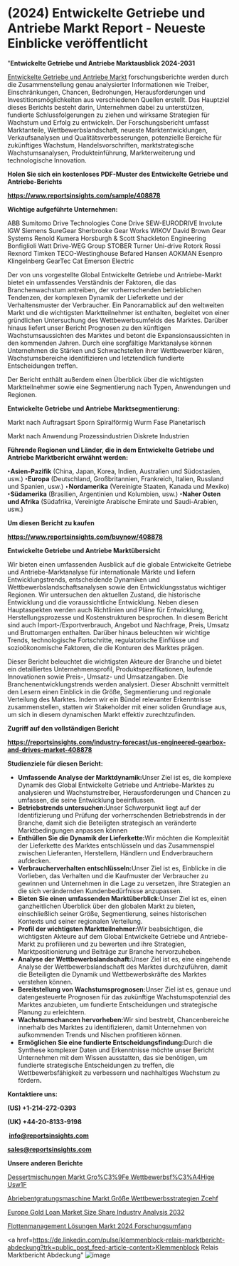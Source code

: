 # (2024) Entwickelte Getriebe und Antriebe Markt Report - Neueste Einblicke veröffentlicht

"<strong><b>Entwickelte Getriebe und Antriebe Marktausblick 2024-2031</b></strong>

<a href=https://www.reportsinsights.com/sample/408878>Entwickelte Getriebe und Antriebe Markt</a> forschungsberichte werden durch die Zusammenstellung genau analysierter Informationen wie Treiber, Einschränkungen, Chancen, Bedrohungen, Herausforderungen und Investitionsmöglichkeiten aus verschiedenen Quellen erstellt. Das Hauptziel dieses Berichts besteht darin, Unternehmen dabei zu unterstützen, fundierte Schlussfolgerungen zu ziehen und wirksame Strategien für Wachstum und Erfolg zu entwickeln. Der Forschungsbericht umfasst Marktanteile, Wettbewerbslandschaft, neueste Marktentwicklungen, Verkaufsanalysen und Qualitätsverbesserungen, potenzielle Bereiche für zukünftiges Wachstum, Handelsvorschriften, marktstrategische Wachstumsanalysen, Produkteinführung, Markterweiterung und technologische Innovation.

<strong><b>Holen Sie sich ein kostenloses PDF-Muster des Entwickelte Getriebe und Antriebe-Berichts</b></strong>

<a href=https://www.reportsinsights.com/sample/408878><strong><u>https://www.reportsinsights.com/sample/408878</u></strong></a>

<strong>Wichtige aufgeführte Unternehmen:</strong>

ABB
Sumitomo Drive Technologies
Cone Drive
SEW-EURODRIVE
Involute
IGW
Siemens
SureGear
Sherbrooke Gear Works
WIKOV
David Brown Gear Systems
Renold
Kumera
Horsburgh & Scott
Shackleton Engineering
Bonfiglioli
Watt Drive-WEG Group
STOBER
Turner Uni-drive
Rotork
Rossi
Rexnord
Timken
TECO-Westinghouse
Befared
Hansen
AOKMAN
Esenpro
Klingelnberg
GearTec
Cat
Emerson Electric

Der von uns vorgestellte Global Entwickelte Getriebe und Antriebe-Markt bietet ein umfassendes Verständnis der Faktoren, die das Branchenwachstum antreiben, der vorherrschenden betrieblichen Tendenzen, der komplexen Dynamik der Lieferkette und der Verhaltensmuster der Verbraucher. Ein Panoramablick auf den weltweiten Markt und die wichtigsten Marktteilnehmer ist enthalten, begleitet von einer gründlichen Untersuchung des Wettbewerbsumfelds des Marktes. Darüber hinaus liefert unser Bericht Prognosen zu den künftigen Wachstumsaussichten des Marktes und betont die Expansionsaussichten in den kommenden Jahren. Durch eine sorgfältige Marktanalyse können Unternehmen die Stärken und Schwachstellen ihrer Wettbewerber klären, Wachstumsbereiche identifizieren und letztendlich fundierte Entscheidungen treffen.

Der Bericht enthält außerdem einen Überblick über die wichtigsten Marktteilnehmer sowie eine Segmentierung nach Typen, Anwendungen und Regionen.

<strong>Entwickelte Getriebe und Antriebe Marktsegmentierung:</strong>

Markt nach Auftragsart
Sporn
Spiralförmig
Wurm
Fase
Planetarisch

Markt nach Anwendung
Prozessindustrien
Diskrete Industrien

<strong><b>Führende Regionen und Länder, die in dem Entwickelte Getriebe und Antriebe Marktbericht erwähnt werden:</b></strong>

<strong><b>‣Asien-Pazifik</b></strong> (China, Japan, Korea, Indien, Australien und Südostasien, usw.)
<strong><b>‣Europa</b></strong> (Deutschland, Großbritannien, Frankreich, Italien, Russland und Spanien, usw.)
‣<strong><b>Nordamerika</b></strong> (Vereinigte Staaten, Kanada und Mexiko)
<strong><b>‣Südamerika</b></strong> (Brasilien, Argentinien und Kolumbien, usw.)
<strong><b>‣Naher Osten und Afrika</b></strong> (Südafrika, Vereinigte Arabische Emirate und Saudi-Arabien, usw.)

<strong>Um diesen Bericht zu kaufen</strong>

<a href=https://www.reportsinsights.com/buynow/408878><strong><u>https://www.reportsinsights.com/buynow/408878</u></strong></a>

<strong>Entwickelte Getriebe und Antriebe Marktübersicht</strong>

Wir bieten einen umfassenden Ausblick auf die globale Entwickelte Getriebe und Antriebe-Marktanalyse für internationale Märkte und liefern Entwicklungstrends, entscheidende Dynamiken und Wettbewerbslandschaftsanalysen sowie den Entwicklungsstatus wichtiger Regionen. Wir untersuchen den aktuellen Zustand, die historische Entwicklung und die voraussichtliche Entwicklung. Neben diesen Hauptaspekten werden auch Richtlinien und Pläne für Entwicklung, Herstellungsprozesse und Kostenstrukturen besprochen. In diesem Bericht sind auch Import-/Exportverbrauch, Angebot und Nachfrage, Preis, Umsatz und Bruttomargen enthalten. Darüber hinaus beleuchten wir wichtige Trends, technologische Fortschritte, regulatorische Einflüsse und sozioökonomische Faktoren, die die Konturen des Marktes prägen.

Dieser Bericht beleuchtet die wichtigsten Akteure der Branche und bietet ein detailliertes Unternehmensprofil, Produktspezifikationen, laufende Innovationen sowie Preis-, Umsatz- und Umsatzangaben. Die Branchenentwicklungstrends werden analysiert. Dieser Abschnitt vermittelt den Lesern einen Einblick in die Größe, Segmentierung und regionale Verteilung des Marktes. Indem wir ein Bündel relevanter Erkenntnisse zusammenstellen, statten wir Stakeholder mit einer soliden Grundlage aus, um sich in diesem dynamischen Markt effektiv zurechtzufinden.

<strong>Zugriff auf den vollständigen Bericht</strong>

<a href=https://reportsinsights.com/industry-forecast/us-engineered-gearbox-and-drives-market-408878><strong>https://reportsinsights.com/industry-forecast/us-engineered-gearbox-and-drives-market-408878</strong></a>

<strong>Studienziele für diesen Bericht:</strong>
<ul>
  <li><strong>Umfassende Analyse der Marktdynamik:</strong>Unser Ziel ist es, die komplexe Dynamik des Global Entwickelte Getriebe und Antriebe-Marktes zu analysieren und Wachstumstreiber, Herausforderungen und Chancen zu umfassen, die seine Entwicklung beeinflussen.</li>
  <li><strong>Betriebstrends untersuchen:</strong>Unser Schwerpunkt liegt auf der Identifizierung und Prüfung der vorherrschenden Betriebstrends in der Branche, damit sich die Beteiligten strategisch an veränderte Marktbedingungen anpassen können</li>
  <li><strong>Enthüllen Sie die Dynamik der Lieferkette:</strong>Wir möchten die Komplexität der Lieferkette des Marktes entschlüsseln und das Zusammenspiel zwischen Lieferanten, Herstellern, Händlern und Endverbrauchern aufdecken.</li>
  <li><strong>Verbraucherverhalten entschlüsseln:</strong>Unser Ziel ist es, Einblicke in die Vorlieben, das Verhalten und die Kaufmuster der Verbraucher zu gewinnen und Unternehmen in die Lage zu versetzen, ihre Strategien an die sich verändernden Kundenbedürfnisse anzupassen.</li>
  <li><strong>Bieten Sie einen umfassenden Marktüberblick:</strong>Unser Ziel ist es, einen ganzheitlichen Überblick über den globalen Markt zu bieten, einschließlich seiner Größe, Segmentierung, seines historischen Kontexts und seiner regionalen Verteilung.</li>
  <li><strong>Profil der wichtigsten Marktteilnehmer:</strong>Wir beabsichtigen, die wichtigsten Akteure auf dem Global Entwickelte Getriebe und Antriebe-Markt zu profilieren und zu bewerten und ihre Strategien, Marktpositionierung und Beiträge zur Branche hervorzuheben.</li>
  <li><strong>Analyse der Wettbewerbslandschaft:</strong>Unser Ziel ist es, eine eingehende Analyse der Wettbewerbslandschaft des Marktes durchzuführen, damit die Beteiligten die Dynamik und Wettbewerbskräfte des Marktes verstehen können.</li>
  <li><strong>Bereitstellung von Wachstumsprognosen:</strong>Unser Ziel ist es, genaue und datengesteuerte Prognosen für das zukünftige Wachstumspotenzial des Marktes anzubieten, um fundierte Entscheidungen und strategische Planung zu erleichtern.</li>
  <li><strong>Wachstumschancen hervorheben:</strong>Wir sind bestrebt, Chancenbereiche innerhalb des Marktes zu identifizieren, damit Unternehmen von aufkommenden Trends und Nischen profitieren können.</li>
  <li><strong>Ermöglichen Sie eine fundierte Entscheidungsfindung:</strong>Durch die Synthese komplexer Daten und Erkenntnisse möchte unser Bericht Unternehmen mit dem Wissen ausstatten, das sie benötigen, um fundierte strategische Entscheidungen zu treffen, die Wettbewerbsfähigkeit zu verbessern und nachhaltiges Wachstum zu fördern<strong>.</strong></li>
</ul>
<strong>Kontaktiere uns:</strong>

<strong>(US) +1-214-272-0393</strong>

<strong>(UK) +44-20-8133-9198</strong>

<strong> </strong><a href=info@reportsinsights.com><strong><u>info@reportsinsights.com</u></strong></a>

<a href=sales@reportsinsights.com><strong><u>sales@reportsinsights.com</u></strong></a>

<strong>Unsere anderen Berichte</strong>

<a href=https://de.linkedin.com/pulse/dessertmischungen-markt-gro%C3%9Fe-wettbewerbsf%C3%A4hige-usw1f/>Dessertmischungen Markt Gro%C3%9Fe Wettbewerbsf%C3%A4Hige Usw1F</a>

<a href=https://de.linkedin.com/pulse/abriebentgratungsmaschine-markt-größe-wettbewerbsstrategien-zcehf/>Abriebentgratungsmaschine Markt Größe Wettbewerbsstrategien Zcehf</a>

<a href=https://github.com/Jaayaachit/RItrends/blob/main/Europe-Gold-Loan-Market-Size-Share-Industry-Analysis-2032.md>Europe Gold Loan Market Size Share Industry Analysis 2032</a>

<a href=https://de.linkedin.com/pulse/flottenmanagement-lösungen-markt-2024-forschungsumfang>Flottenmanagement Lösungen Markt 2024 Forschungsumfang</a>

<a href=https://de.linkedin.com/pulse/klemmenblock-relais-marktbericht-abdeckung?trk=public_post_feed-article-content>Klemmenblock Relais Marktbericht Abdeckung</a>"
![image](https://github.com/Jaayaachit/RIMarket/assets/158452289/ff159e73-de24-4851-be16-e61b139c1afb)
